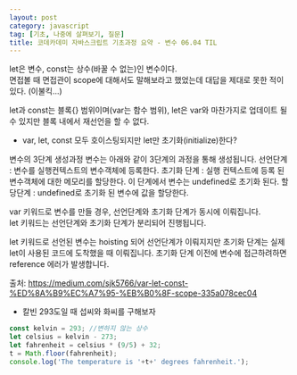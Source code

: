 ```yaml
---
layout: post
category: javascript
tag: [기초, 나중에 살펴보기, 질문]
title: 코데카데미 자바스크립트 기초과정 요약 - 변수 06.04 TIL
---
```


let은 변수, const는 상수(바꿀 수 없는)인 변수이다.  
면접볼 때 면접관이 scope에 대해서도 말해보라고 했었는데 대답을 제대로 못한 적이 있다. (이불킥...)

<div class="message">
let과 const는 블록{} 범위이며(var는 함수 범위), let은 var와 마찬가지로 업데이트 될 수 있지만 블록 내에서 재선언을 할 수 없다.  
</div>

* var, let, const 모두 호이스팅되지만 let만 초기화(initialize)한다?

변수의 3단계 생성과정
변수는 아래와 같이 3단계의 과정을 통해 생성됩니다.
선언단계 : 변수를 실행컨텍스트의 변수객체에 등록한다.
초기화 단계 : 실행 컨텍스트에 등록 된 변수객체에 대한 메모리를 할당한다. 이 단계에서 변수는 undefined로 초기화 된다.
할당단계 : undefined로 초기화 된 변수에 값을 할당한다.

var 키워드로 변수를 만들 경우, 선언단계와 초기화 단계가 동시에 이뤄집니다.   
let 키워드는 선언단계와 초기화 단계가 분리되어 진행됩니다.  

let 키워드로 선언된 변수는 hoisting 되어 선언단계가 이뤄지지만 초기화 단계는 실제 let이 사용된 코드에 도착했을 때 이뤄집니다. 초기화 단계 이전에 변수에 접근하려하면 reference 에러가 발생합니다.

출처: https://medium.com/sjk5766/var-let-const-%ED%8A%B9%EC%A7%95-%EB%B0%8F-scope-335a078cec04



* 칼빈 293도일 때 섭씨와 화씨를 구해보자

```javascript
const kelvin = 293; //변하지 않는 상수
let celsius = kelvin - 273;
let fahrenheit = celsius * (9/5) + 32;
t = Math.floor(fahrenheit);
console.log('The temperature is '+t+' degrees fahrenheit.');
```


